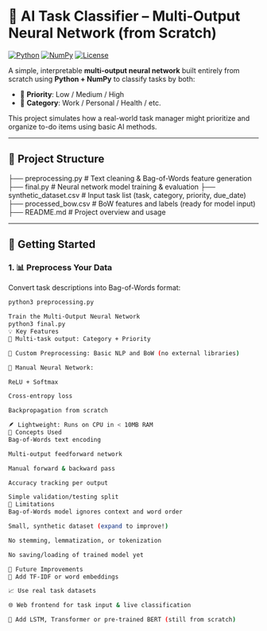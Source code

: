 
# 🧠 AI Task Classifier – Multi-Output Neural Network (from Scratch)

[![Python](https://img.shields.io/badge/Python-3.10+-blue?logo=python)](https://www.python.org/)
[![NumPy](https://img.shields.io/badge/Dependencies-Numpy-lightgrey?logo=numpy)](https://numpy.org/)
[![License](https://img.shields.io/badge/License-MIT-green.svg)](LICENSE)

A simple, interpretable **multi-output neural network** built entirely from scratch using **Python + NumPy** to classify tasks by both:

- 📌 **Priority**: Low / Medium / High  
- 📂 **Category**: Work / Personal / Health / etc.

This project simulates how a real-world task manager might prioritize and organize to-do items using basic AI methods.

---

## 📁 Project Structure
├── preprocessing.py # Text cleaning & Bag-of-Words feature generation
├── final.py # Neural network model training & evaluation
├── synthetic_dataset.csv # Input task list (task, category, priority, due_date)
├── processed_bow.csv # BoW features and labels (ready for model input)
├── README.md # Project overview and usage

---

## 🚀 Getting Started

### 1. 📊 Preprocess Your Data
Convert task descriptions into Bag-of-Words format:

```bash
python3 preprocessing.py

Train the Multi-Output Neural Network
python3 final.py
💡 Key Features
🎯 Multi-task output: Category + Priority

🧹 Custom Preprocessing: Basic NLP and BoW (no external libraries)

🧮 Manual Neural Network:

ReLU + Softmax

Cross-entropy loss

Backpropagation from scratch

🪶 Lightweight: Runs on CPU in < 10MB RAM
🧠 Concepts Used
Bag-of-Words text encoding

Multi-output feedforward network

Manual forward & backward pass

Accuracy tracking per output

Simple validation/testing split
🔬 Limitations
Bag-of-Words model ignores context and word order

Small, synthetic dataset (expand to improve!)

No stemming, lemmatization, or tokenization

No saving/loading of trained model yet

📌 Future Improvements
🔄 Add TF-IDF or word embeddings

📈 Use real task datasets

🌐 Web frontend for task input & live classification

🤖 Add LSTM, Transformer or pre-trained BERT (still from scratch)
